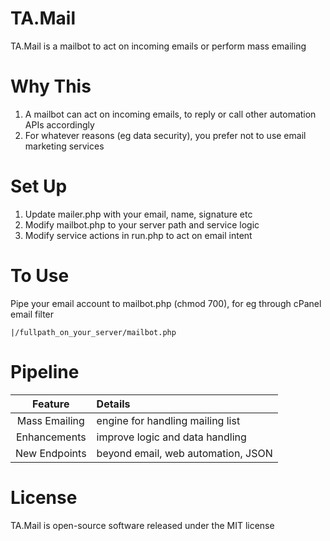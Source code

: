 # TA.Mail
TA.Mail is a mailbot to act on incoming emails or perform mass emailing

# Why This
1. A mailbot can act on incoming emails, to reply or call other automation APIs accordingly
2. For whatever reasons (eg data security), you prefer not to use email marketing services

# Set Up
1. Update mailer.php with your email, name, signature etc
2. Modify mailbot.php to your server path and service logic
3. Modify service actions in run.php to act on email intent

# To Use
Pipe your email account to mailbot.php (chmod 700), for eg through cPanel email filter
```
|/fullpath_on_your_server/mailbot.php
```

# Pipeline
Feature|Details
:-----:|:------
Mass Emailing|engine for handling mailing list
Enhancements|improve logic and data handling
New Endpoints|beyond email, web automation, JSON

# License
TA.Mail is open-source software released under the MIT license
